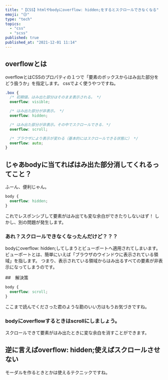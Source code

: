 ```yaml
---
title: "【CSS】htmlやbodyにoverflow: hidden;をするとスクロールできなくなる"
emoji: "😥"
type: "tech"
topics:
  - "css"
  - "scss"
published: true
published_at: "2021-12-01 11:14"
---
```


## overflowとは

overflowとはCSSのプロパティの１つで「要素のボックスからはみ出た部分をどう扱うか」を指定します。
cssでよく使うやつですね。

```styles.css
.box {
  /* 初期値。はみ出た部分はそのまま表示される。 */
  overflow: visible;

  /* はみ出た部分が非表示。 */
  overflow: hidden;

  /* はみ出た部分が非表示。その中でスクロールできる. */
  overflow: scroll;

  /* ブラウザにより表示が変わる（基本的にはスクロールできる状態に） */
  overflow: auto;
}
```

## じゃあbodyに当てればはみ出た部分消してくれるってこと？


ふーん、便利じゃん。

```styles.css
body {
  overflow: hidden;
}
```

これでレスポンシブして要素がはみ出ても変な余白ができたりしないはず！
しかし、別の問題が発生します。
### あれ？スクロールできなくなったんだけど？？？
bodyにoverflow: hidden;してしまうとビューポートへ適用されてしまいます。
ビューポートとは、簡単にいえば「ブラウザのウインドウに表示されている領域」を指します。
つまり、表示されている領域からはみ出るすべての要素が非表示になってしまうのです。

##　解決策
```styles.css
body {
  overflow: scroll;
}
```

ここまで読んでくださった君のような勘のいい方はもうお気づきですね。
### bodyにoverflowするときはscrollにしましょう。
スクロールできて要素がはみ出たときに変な余白を消すことができます。

## 逆に言えばoverflow: hidden;使えばスクロールさせない

モーダルを作るときとかは使えるテクニックですね。
